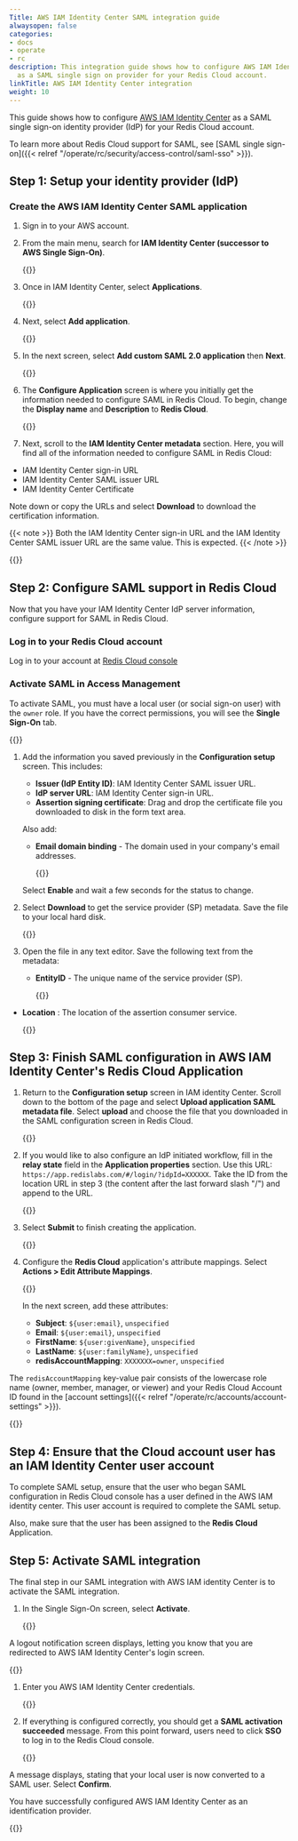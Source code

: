 ```yaml
---
Title: AWS IAM Identity Center SAML integration guide
alwaysopen: false
categories:
- docs
- operate
- rc
description: This integration guide shows how to configure AWS IAM Identity Center
  as a SAML single sign on provider for your Redis Cloud account.
linkTitle: AWS IAM Identity Center integration
weight: 10
---
```


This guide shows how to configure [AWS IAM Identity Center](https://aws.amazon.com/iam/identity-center/) as a SAML single sign-on identity provider (IdP) for your Redis Cloud account.

To learn more about Redis Cloud support for SAML, see [SAML single sign-on]({{< relref "/operate/rc/security/access-control/saml-sso" >}}).

## Step 1: Setup your identity provider (IdP)

### Create the AWS IAM Identity Center SAML application

1. Sign in to your AWS account.

1. From the main menu, search for **IAM Identity Center (successor to AWS Single Sign-On)**.

    {{<image filename="images/rc/saml/aws_iam_identity_center_saml_1.png" alt="" >}}

1. Once in IAM Identity Center, select **Applications**.

   {{<image filename="images/rc/saml/aws_iam_identity_center_saml_2.png" alt="" >}}

1. Next, select **Add application**.

   {{<image filename="images/rc/saml/aws_iam_identity_center_saml_3.png" alt="" >}}

1. In the next screen, select **Add custom SAML 2.0 application** then **Next**.

   {{<image filename="images/rc/saml/aws_iam_identity_center_saml_4.png" alt="" >}}

1. The **Configure Application** screen is where you initially get the information needed to configure SAML in Redis Cloud. To begin, change the **Display name** and **Description** to **Redis Cloud**.

   {{<image filename="images/rc/saml/aws_iam_identity_center_saml_5.png" alt="" >}}

1. Next, scroll to the **IAM Identity Center metadata** section. Here, you will find all of the information needed to configure SAML in Redis Cloud:

* IAM Identity Center sign-in URL
* IAM Identity Center SAML issuer URL
* IAM Identity Center Certificate

Note down or copy the URLs and select **Download** to download the certification information.

{{< note >}}
Both the IAM Identity Center sign-in URL and the IAM Identity Center SAML issuer URL are the same value. This is expected.
{{< /note >}}

   {{<image filename="images/rc/saml/aws_iam_identity_center_saml_6.png" alt="" >}}


## Step 2: Configure SAML support in Redis Cloud

Now that you have your IAM Identity Center IdP server information, configure support for SAML in Redis Cloud.

### Log in to your Redis Cloud account

Log in to your account at [Redis Cloud console](https://app.redislabs.com/#/login)

### Activate SAML in Access Management

To activate SAML, you must have a local user (or social sign-on user) with the `owner` role. If you have the correct permissions, you will see the **Single Sign-On** tab.

   {{<image filename="images/rc/saml/aws_iam_identity_center_saml_7.png" alt="" >}}

1. Add the information you saved previously in the **Configuration setup** screen. This includes:

   * **Issuer (IdP Entity ID)**: IAM Identity Center SAML issuer URL.
   * **IdP server URL**: IAM Identity Center sign-in URL.
   * **Assertion signing certificate**: Drag and drop the certificate file you downloaded to disk in the form text area.

   Also add:

   * **Email domain binding** - The domain used in your company's email addresses.

     {{<image filename="images/rc/saml/aws_iam_identity_center_saml_8.png" alt="" >}}

   Select **Enable** and wait a few seconds for the status to change.

1. Select **Download** to get the service provider (SP) metadata. Save the file to your local hard disk.

   {{<image filename="images/rc/saml/aws_iam_identity_center_saml_9.png" alt="" >}}

1. Open the file in any text editor. Save the following text from the metadata:

   * **EntityID** - The unique name of the service provider (SP).

     {{<image filename="images/rc/saml/sm_saml_4.png" alt="" >}}

* **Location** : The location of the assertion consumer service.

  {{<image filename="images/rc/saml/sm_saml_5.png" alt="" >}}

## Step 3: Finish SAML configuration in AWS IAM Identity Center's Redis Cloud Application

1. Return to the **Configuration setup** screen in IAM identity Center. Scroll down to the bottom of the page and select **Upload application SAML metadata file**. Select **upload** and choose the file that you downloaded in the SAML configuration screen in Redis Cloud. 

   {{<image filename="images/rc/saml/aws_iam_identity_center_saml_10.png" alt="" >}}

1. If you would like to also configure an IdP initiated workflow, fill in the **relay state** field in the **Application properties** section. Use this URL: `https://app.redislabs.com/#/login/?idpId=XXXXXX`. Take the ID from the location URL in step 3 (the content after the last forward slash "/") and append to the URL.

   {{<image filename="images/rc/saml/aws_iam_identity_center_saml_11.png" alt="" >}}

1. Select **Submit** to finish creating the application.

   {{<image filename="images/rc/saml/aws_iam_identity_center_saml_12.png" alt="" >}}

1. Configure the **Redis Cloud** application's attribute mappings. Select **Actions > Edit Attribute Mappings**. 

   {{<image filename="images/rc/saml/aws_iam_identity_center_saml_13.png" alt="" >}}   

   In the next screen, add these attributes:

   * **Subject**: `${user:email}`, `unspecified`
   * **Email**: `${user:email}`, `unspecified`
   * **FirstName**: `${user:givenName}`, `unspecified`
   * **LastName**: `${user:familyName}`, `unspecified`
   * **redisAccountMapping**: `XXXXXXX=owner`, `unspecified`

The `redisAccountMapping` key-value pair consists of the lowercase role name (owner, member, manager, or viewer) and your Redis Cloud Account ID found in the [account settings]({{< relref "/operate/rc/accounts/account-settings" >}}).

{{<image filename="images/rc/saml/aws_iam_identity_center_saml_14.png" alt="" >}}

## Step 4: Ensure that the Cloud account user has an IAM Identity Center user account

To complete SAML setup, ensure that the user who began SAML configuration in Redis Cloud console has a user defined in the AWS IAM identity center. This user account is required to complete the SAML setup.

Also, make sure that the user has been assigned to the **Redis Cloud** Application.

## Step 5: Activate SAML integration

The final step in our SAML integration with AWS IAM identity Center is to activate the SAML integration. 

1. In the Single Sign-On screen, select **Activate**.

   {{<image filename="images/rc/saml/aws_iam_identity_center_saml_15.png" alt="" >}}

  A logout notification screen displays, letting you know that you are redirected to AWS IAM Identity Center's login screen.

   {{<image filename="images/rc/saml/aws_iam_identity_center_saml_16.png" alt="" >}}

1. Enter you AWS IAM Identity Center credentials.

   {{<image filename="images/rc/saml/aws_iam_identity_center_saml_18.png" alt="" >}}

1. If everything is configured correctly, you should get a **SAML activation succeeded** message. From this point forward, users need to click **SSO** to log in to the Redis Cloud console.

   {{<image filename="images/rc/saml/aws_iam_identity_center_saml_19.png" alt="" >}}

  A message displays, stating that your local user is now converted to a SAML user. Select **Confirm**.

   You have successfully configured AWS IAM Identity Center as an identification provider.

   {{<image filename="images/rc/saml/aws_iam_identity_center_saml_22.png" alt="" >}}
